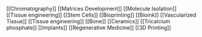 [[Chromatography]]
[[Matrices Development]]
[[Molecule Isolation]]
[[Tissue engineering]]
[[Stem Cells]]
[[Bioprinting]]
[[Bioink]]
[[Vascularized Tissue]]
[[Tissue engineering]]
[[Bone]]
[[Ceramics]]
[[Tricalcium phosphate]]
[[Implants]]
[[Regenerative Medicine]]
[[3D Printing]]
